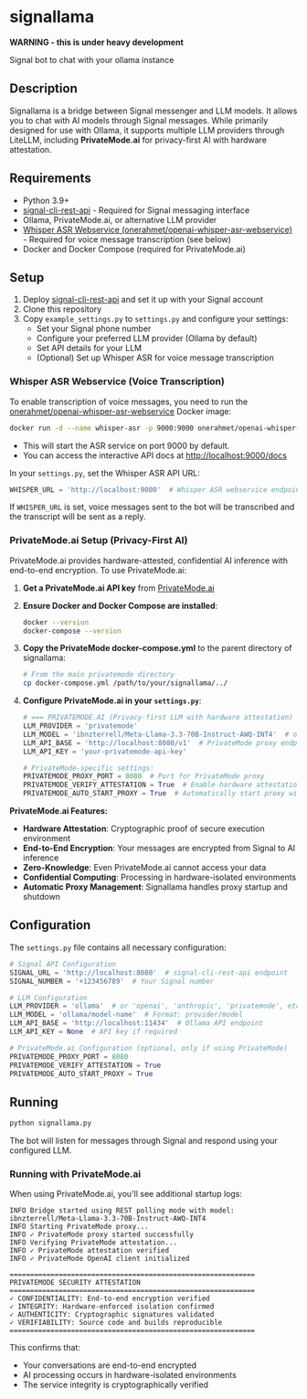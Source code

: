 # signallama

**WARNING - this is under heavy development**

Signal bot to chat with your ollama instance

## Description

Signallama is a bridge between Signal messenger and LLM models. It allows you to chat with AI models through Signal messages. While primarily designed for use with Ollama, it supports multiple LLM providers through LiteLLM, including **PrivateMode.ai** for privacy-first AI with hardware attestation.

## Requirements

- Python 3.9+
- [signal-cli-rest-api](https://github.com/bbernhard/signal-cli-rest-api) - Required for Signal messaging interface
- Ollama, PrivateMode.ai, or alternative LLM provider
- [Whisper ASR Webservice (onerahmet/openai-whisper-asr-webservice)](https://github.com/onerahmet/openai-whisper-asr-webservice) - Required for voice message transcription (see below)
- Docker and Docker Compose (required for PrivateMode.ai)

## Setup

1. Deploy [signal-cli-rest-api](https://github.com/bbernhard/signal-cli-rest-api) and set it up with your Signal account
2. Clone this repository
3. Copy `example_settings.py` to `settings.py` and configure your settings:
   - Set your Signal phone number
   - Configure your preferred LLM provider (Ollama by default)
   - Set API details for your LLM
   - (Optional) Set up Whisper ASR for voice message transcription

### Whisper ASR Webservice (Voice Transcription)

To enable transcription of voice messages, you need to run the [onerahmet/openai-whisper-asr-webservice](https://github.com/onerahmet/openai-whisper-asr-webservice) Docker image:

```bash
docker run -d --name whisper-asr -p 9000:9000 onerahmet/openai-whisper-asr-webservice:latest
```

- This will start the ASR service on port 9000 by default.
- You can access the interactive API docs at [http://localhost:9000/docs](http://localhost:9000/docs)

In your `settings.py`, set the Whisper ASR API URL:

```python
WHISPER_URL = 'http://localhost:9000'  # Whisper ASR webservice endpoint
```

If `WHISPER_URL` is set, voice messages sent to the bot will be transcribed and the transcript will be sent as a reply.

### PrivateMode.ai Setup (Privacy-First AI)

PrivateMode.ai provides hardware-attested, confidential AI inference with end-to-end encryption. To use PrivateMode.ai:

1. **Get a PrivateMode.ai API key** from [PrivateMode.ai](https://privatemode.ai/)

2. **Ensure Docker and Docker Compose are installed**:
   ```bash
   docker --version
   docker-compose --version
   ```

3. **Copy the PrivateMode docker-compose.yml** to the parent directory of signallama:
   ```bash
   # From the main privatemode directory
   cp docker-compose.yml /path/to/your/signallama/../
   ```

4. **Configure PrivateMode.ai in your `settings.py`**:
   ```python
   # === PRIVATEMODE.AI (Privacy-first LLM with hardware attestation) ===
   LLM_PROVIDER = 'privatemode'
   LLM_MODEL = 'ibnzterrell/Meta-Llama-3.3-70B-Instruct-AWQ-INT4'  # or 'latest'
   LLM_API_BASE = 'http://localhost:8080/v1'  # PrivateMode proxy endpoint
   LLM_API_KEY = 'your-privatemode-api-key'
   
   # PrivateMode-specific settings:
   PRIVATEMODE_PROXY_PORT = 8080  # Port for PrivateMode proxy
   PRIVATEMODE_VERIFY_ATTESTATION = True  # Enable hardware attestation verification
   PRIVATEMODE_AUTO_START_PROXY = True  # Automatically start proxy with docker-compose
   ```

**PrivateMode.ai Features:**
- **Hardware Attestation**: Cryptographic proof of secure execution environment
- **End-to-End Encryption**: Your messages are encrypted from Signal to AI inference
- **Zero-Knowledge**: Even PrivateMode.ai cannot access your data
- **Confidential Computing**: Processing in hardware-isolated environments
- **Automatic Proxy Management**: Signallama handles proxy startup and shutdown

## Configuration

The `settings.py` file contains all necessary configuration:

```python
# Signal API Configuration
SIGNAL_URL = 'http://localhost:8080'  # signal-cli-rest-api endpoint
SIGNAL_NUMBER = '+123456789'  # Your Signal number

# LLM Configuration
LLM_PROVIDER = 'ollama'  # or 'openai', 'anthropic', 'privatemode', etc.
LLM_MODEL = 'ollama/model-name'  # Format: provider/model
LLM_API_BASE = 'http://localhost:11434'  # Ollama API endpoint
LLM_API_KEY = None  # API key if required

# PrivateMode.ai Configuration (optional, only if using PrivateMode)
PRIVATEMODE_PROXY_PORT = 8080
PRIVATEMODE_VERIFY_ATTESTATION = True
PRIVATEMODE_AUTO_START_PROXY = True
```

## Running

```bash
python signallama.py
```

The bot will listen for messages through Signal and respond using your configured LLM.

### Running with PrivateMode.ai

When using PrivateMode.ai, you'll see additional startup logs:

```
INFO Bridge started using REST polling mode with model: ibnzterrell/Meta-Llama-3.3-70B-Instruct-AWQ-INT4
INFO Starting PrivateMode proxy...
INFO ✓ PrivateMode proxy started successfully
INFO Verifying PrivateMode attestation...
INFO ✓ PrivateMode attestation verified
INFO ✓ PrivateMode OpenAI client initialized

============================================================
PRIVATEMODE SECURITY ATTESTATION
============================================================
✓ CONFIDENTIALITY: End-to-end encryption verified
✓ INTEGRITY: Hardware-enforced isolation confirmed
✓ AUTHENTICITY: Cryptographic signatures validated
✓ VERIFIABILITY: Source code and builds reproducible
============================================================
```

This confirms that:
- Your conversations are end-to-end encrypted
- AI processing occurs in hardware-isolated environments
- The service integrity is cryptographically verified